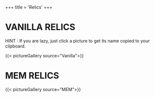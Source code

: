 +++
title = 'Relics'
+++

# VANILLA RELICS

HINT : If you are lazy, just click a picture to get its name copied to your clipboard.

{{< pictureGallery source="Vanilla">}}

# MEM RELICS

{{< pictureGallery source="MEM">}}